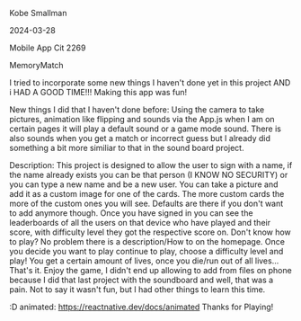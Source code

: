 Kobe Smallman

2024-03-28

Mobile App Cit 2269

MemoryMatch

I tried to incorporate some new things I haven't done yet in this project AND i HAD A GOOD TIME!!! Making this app was fun!

New things I did that I haven't done before: Using the camera to take pictures, animation like flipping and sounds via the App.js when I am on certain pages it will play a default sound or a game mode sound. There is also sounds when you get a match or incorrect guess but I already did something a bit more similiar to that in the sound board project. 

Description: This project is designed to allow the user to sign with a name, if the name already exists you can be that person (I KNOW NO SECURITY) or you can type a new name and be a new user. You can take a picture and add it as a custom image for one of the cards. The more custom cards the more of the custom ones you will see. Defaults are there if you don't want to add anymore though. Once you have signed in you can see the leaderboards of all the users on that device who have played and their score, with difficulty level they got the respective score on. Don't know how to play? No problem there is a description/How to on the homepage. Once you decide you want to play continue to play, choose a difficulty level and play! You get a certain amount of lives, once you die/run out of all lives... That's it. Enjoy the game, I didn't end up allowing to add from files on phone because I did that last project with the soundboard and well, that was a pain. Not to say it wasn't fun, but I had other things to learn this time. 

:D
animated: https://reactnative.dev/docs/animated
Thanks for Playing!